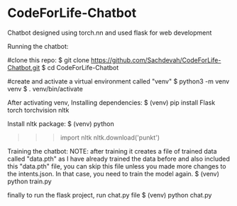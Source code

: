 # CodeForLife-Chatbot
Chatbot designed using torch.nn and used flask for web development 


Running the chatbot:

#clone this repo:
$ git clone https://github.com/Sachdevah/CodeForLife-Chatbot.git
$ cd CodeForLife-Chatbot

#create and activate a virtual environment called "venv"
$ python3 -m venv venv
$ . venv/bin/activate


After activating venv, Installing dependencies:
$ (venv) pip install Flask torch torchvision nltk

Install nltk package:
$ (venv) python
>>> import nltk
>>> nltk.download('punkt')

Training the chatbot:
NOTE: after training it creates a file of trained data called "data.pth" as I have already trained the data before and also included this "data.pth" file, you can skip this file unless you made more changes to the intents.json. In that case, you need to train the model again.
$ (venv) python train.py

finally to run the flask project, run chat.py file
$ (venv) python chat.py
